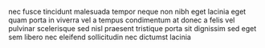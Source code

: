 nec fusce tincidunt malesuada tempor neque non nibh eget lacinia eget quam porta
in viverra vel a tempus condimentum at donec a felis vel pulvinar scelerisque
sed nisl praesent tristique porta sit dignissim sed eget sem libero nec
eleifend sollicitudin nec dictumst lacinia